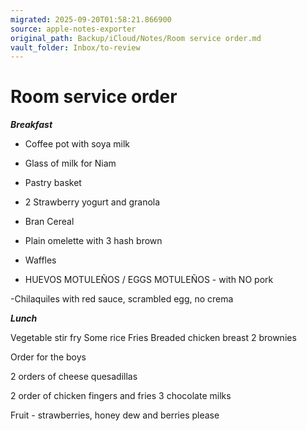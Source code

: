 ```yaml
---
migrated: 2025-09-20T01:58:21.866900
source: apple-notes-exporter
original_path: Backup/iCloud/Notes/Room service order.md
vault_folder: Inbox/to-review
---
```

# Room service order 

**_Breakfast_** 

- Coffee pot with soya milk
- Glass of milk for Niam

- Pastry basket 

- 2 Strawberry yogurt and granola 

- Bran Cereal

- Plain omelette with 3 hash brown 

- Waffles

- HUEVOS MOTULEÑOS / EGGS MOTULEÑOS - with NO pork 

-Chilaquiles with red sauce, scrambled egg, no crema 

**_Lunch_**

Vegetable stir fry
Some rice
Fries
Breaded chicken breast 
2 brownies

Order for the boys

2 orders of cheese quesadillas 

2 order of chicken fingers and fries
3 chocolate milks

Fruit - strawberries, honey dew and berries please
